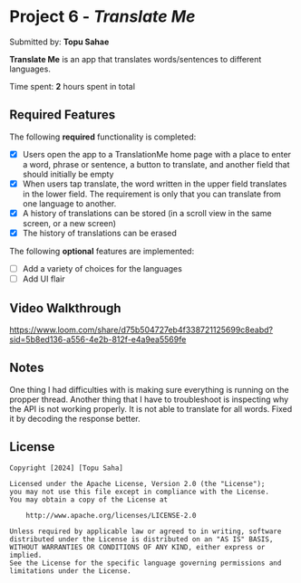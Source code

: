 # Project 6 - *Translate Me*

Submitted by: **Topu Sahae**

**Translate Me** is an app that translates words/sentences to different languages. 

Time spent: **2** hours spent in total

## Required Features

The following **required** functionality is completed:

- [X] Users open the app to a TranslationMe home page with a place to enter a word, phrase or sentence, a button to translate, and another field that should initially be empty
- [X] When users tap translate, the word written in the upper field translates in the lower field. The requirement is only that you can translate from one language to another.
- [X] A history of translations can be stored (in a scroll view in the same screen, or a new screen)
- [X] The history of translations can be erased
 
The following **optional** features are implemented:

- [ ] Add a variety of choices for the languages
- [ ] Add UI flair

## Video Walkthrough

https://www.loom.com/share/d75b504727eb4f338721125699c8eabd?sid=5b8ed136-a556-4e2b-812f-e4a9ea5569fe

## Notes

One thing I had difficulties with is making sure everything is running on the propper thread. Another thing that I have to troubleshoot is inspecting why the API is not working properly. It is not able to translate for all words. Fixed it by decoding the response better.

## License

    Copyright [2024] [Topu Saha]

    Licensed under the Apache License, Version 2.0 (the "License");
    you may not use this file except in compliance with the License.
    You may obtain a copy of the License at

        http://www.apache.org/licenses/LICENSE-2.0

    Unless required by applicable law or agreed to in writing, software
    distributed under the License is distributed on an "AS IS" BASIS,
    WITHOUT WARRANTIES OR CONDITIONS OF ANY KIND, either express or implied.
    See the License for the specific language governing permissions and
    limitations under the License.
